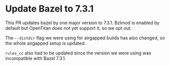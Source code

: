 # Update Bazel to 7.3.1

This PR updates bazel by one major version to 7.3.1. Bzlmod is enabled by
default but OpenTitan does not yet support it, so we opt out.

The `--distdir` flag we were using for airgapped builds has also changed,
so the whole airgapped setup is updated.

`rules_cc` also had to be updated since the version we were using was
incompatible with Bazel 7.3.1.

